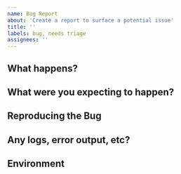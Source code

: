 ```yaml
---
name: Bug Report
about: 'Create a report to surface a potential issue'
title: ''
labels: bug, needs triage
assignees: ''
---
```


## What happens?
<!--- Provide a detailed introduction to the issue itself, and why you consider it to be a bug -->

## What were you expecting to happen?

## Reproducing the Bug
<!-- Please include detailed steps to reproduce and a minimal reproduction in a codesandbox / example repo (when possible) -->
## Any logs, error output, etc?

## Environment
<!--- Package name/version, Windows/Mac, etc. -->
